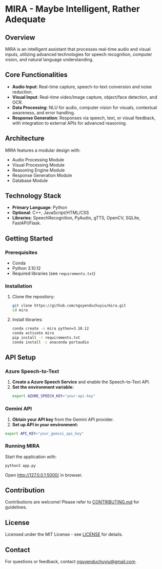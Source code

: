 # MIRA - Maybe Intelligent, Rather Adequate

## Overview
MIRA is an intelligent assistant that processes real-time audio and visual inputs, utilizing advanced technologies for speech recognition, computer vision, and natural language understanding.

## Core Functionalities
- **Audio Input**: Real-time capture, speech-to-text conversion and noise reduction.
- **Visual Input**: Real-time video/image capture, object/face detection, and OCR.
- **Data Processing**: NLU for audio, computer vision for visuals, contextual awareness, and error handling.
- **Response Generation**: Responses via speech, text, or visual feedback, with integration to external APIs for advanced reasoning.

## Architecture
MIRA features a modular design with:
- Audio Processing Module
- Visual Processing Module
- Reasoning Engine Module
- Response Generation Module
- Database Module

## Technology Stack
- **Primary Language**: Python
- **Optional**: C++, JavaScript/HTML/CSS
- **Libraries**: SpeechRecognition, PyAudio, gTTS, OpenCV, SQLite, FastAPI/Flask.

## Getting Started
### Prerequisites
- Conda
- Python 3.10.12
- Required libraries (see `requirements.txt`)

### Installation
1. Clone the repository:
   ```bash
   git clone https://github.com/nguyenduchuyiu/mira.git
   cd mira
   ```

2. Install libraries:
   ```bash
   conda create -n mira python=3.10.12
   conda activate mira
   pip install -r requirements.txt
   conda install -c anaconda portaudio
   ```
## API Setup

### Azure Speech-to-Text
1. **Create a Azure Speech Service** and enable the Speech-to-Text API.
2. **Set the environment variable:**
   ```bash
   export AZURE_SPEECH_KEY="your-api-key"
   ```

### Gemini API
1. **Obtain your API key** from the Gemini API provider.
2. **Set up API in your environment:**
  ```bash
  export API_KEY="your_gemini_api_key"
  ```

### Running MIRA
Start the application with:
```bash
python3 app.py
```
Open http://127.0.0.1:5000/ in browser.

## Contribution
Contributions are welcome! Please refer to [CONTRIBUTING.md](CONTRIBUTING.md) for guidelines.

## License
Licensed under the MIT License - see [LICENSE](LICENSE) for details.

## Contact
For questions or feedback, contact [nguyenduchuyiu@gmail.com](mailto:nguyenduchuyiu@gmail.com).
